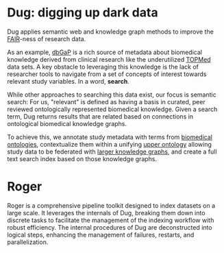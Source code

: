 # Dug: digging up dark data

Dug applies semantic web and knowledge graph methods to improve the 
[FAIR](https://www.go-fair.org/fair-principles/)-ness of research data.

As an example, [dbGaP](https://www.ncbi.nlm.nih.gov/gap/) is a rich source of metadata about biomedical knowledge 
derived from clinical research like the underutilized [TOPMed](https://www.nhlbiwgs.org/) data sets. A key obstacle to 
leveraging this knowledge is the lack of researcher tools to navigate from a set of concepts of interest towards 
relevant study variables. In a word, **search**. 

While other approaches to searching this data exist, our focus is semantic search: For us, "relevant" is defined as 
having a basis in curated, peer reviewed ontologically represented biomedical knowledge. Given a search term, 
Dug returns results that are related based on connections in ontological biomedical knowledge graphs.

To achieve this, we annotate study metadata with terms from [biomedical ontologies](http://www.obofoundry.org/), 
contextualize them within a unifying [upper ontology](https://biolink.github.io/biolink-model/) allowing study data 
to be federated with [larger knowledge graphs](https://researchsoftwareinstitute.github.io/data-translator/), 
and create a full text search index based on those knowledge graphs.



# Roger


Roger is a comprehensive pipeline toolkit designed to index datasets on a large scale. It leverages the internals of 
Dug, breaking them down into discrete tasks to facilitate the management of the indexing workflow with robust 
efficiency. The internal procedures of Dug are deconstructed into logical steps, enhancing the management of 
failures, restarts, and parallelization.